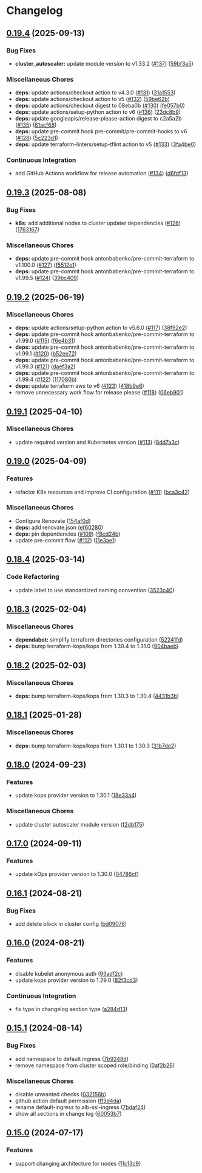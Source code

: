 # Changelog

## [0.19.4](https://github.com/opzkit/terraform-aws-k8s/compare/v0.19.3...v0.19.4) (2025-09-13)


### Bug Fixes

* **cluster_autoscaler:** update module version to v1.33.2 ([#137](https://github.com/opzkit/terraform-aws-k8s/issues/137)) ([59bf3a5](https://github.com/opzkit/terraform-aws-k8s/commit/59bf3a5b5f0067c15eeb607e7a30b1d9173bbc8c))


### Miscellaneous Chores

* **deps:** update actions/checkout action to v4.3.0 ([#131](https://github.com/opzkit/terraform-aws-k8s/issues/131)) ([31a1553](https://github.com/opzkit/terraform-aws-k8s/commit/31a1553f56d3b982e13464ced7a8ec95c86417c6))
* **deps:** update actions/checkout action to v5 ([#132](https://github.com/opzkit/terraform-aws-k8s/issues/132)) ([59be62b](https://github.com/opzkit/terraform-aws-k8s/commit/59be62bec141e21aa249898163245769d5dc49aa))
* **deps:** update actions/checkout digest to 08eba0b ([#130](https://github.com/opzkit/terraform-aws-k8s/issues/130)) ([fe057b0](https://github.com/opzkit/terraform-aws-k8s/commit/fe057b006c8e04e61b6d04128ecc18c863122f36))
* **deps:** update actions/setup-python action to v6 ([#136](https://github.com/opzkit/terraform-aws-k8s/issues/136)) ([23dc8b9](https://github.com/opzkit/terraform-aws-k8s/commit/23dc8b976680eab20f45ca57af4a9540b72e8b19))
* **deps:** update googleapis/release-please-action digest to c2a5a2b ([#135](https://github.com/opzkit/terraform-aws-k8s/issues/135)) ([61acf68](https://github.com/opzkit/terraform-aws-k8s/commit/61acf6858463fb92205fea6328941b2bb69051e8))
* **deps:** update pre-commit hook pre-commit/pre-commit-hooks to v6 ([#128](https://github.com/opzkit/terraform-aws-k8s/issues/128)) ([5c223d1](https://github.com/opzkit/terraform-aws-k8s/commit/5c223d1e4e966238507d423c4ac6cd463c9b57bc))
* **deps:** update terraform-linters/setup-tflint action to v5 ([#133](https://github.com/opzkit/terraform-aws-k8s/issues/133)) ([3fa4be0](https://github.com/opzkit/terraform-aws-k8s/commit/3fa4be0ef67ac221e2ec97c2137eeff576770491))


### Continuous Integration

* add GitHub Actions workflow for release automation ([#134](https://github.com/opzkit/terraform-aws-k8s/issues/134)) ([d6fdf13](https://github.com/opzkit/terraform-aws-k8s/commit/d6fdf13963951e488e893b54f7e5c65c92c53fab))

## [0.19.3](https://github.com/opzkit/terraform-aws-k8s/compare/v0.19.2...v0.19.3) (2025-08-08)


### Bug Fixes

* **k8s:** add additional nodes to cluster updater dependencies ([#126](https://github.com/opzkit/terraform-aws-k8s/issues/126)) ([1763167](https://github.com/opzkit/terraform-aws-k8s/commit/176316748a5e94e9926c63079a81b279e3cc52b3))


### Miscellaneous Chores

* **deps:** update pre-commit hook antonbabenko/pre-commit-terraform to v1.100.0 ([#127](https://github.com/opzkit/terraform-aws-k8s/issues/127)) ([f5512e1](https://github.com/opzkit/terraform-aws-k8s/commit/f5512e143eec1e77b8597298d85b53941c565947))
* **deps:** update pre-commit hook antonbabenko/pre-commit-terraform to v1.99.5 ([#124](https://github.com/opzkit/terraform-aws-k8s/issues/124)) ([39bc409](https://github.com/opzkit/terraform-aws-k8s/commit/39bc4091b213458461dc58873022137e832088b4))

## [0.19.2](https://github.com/opzkit/terraform-aws-k8s/compare/v0.19.1...v0.19.2) (2025-06-19)


### Miscellaneous Chores

* **deps:** update actions/setup-python action to v5.6.0 ([#117](https://github.com/opzkit/terraform-aws-k8s/issues/117)) ([38f92e2](https://github.com/opzkit/terraform-aws-k8s/commit/38f92e28806984bfd1b0a2b77e0292cf9a2aad21))
* **deps:** update pre-commit hook antonbabenko/pre-commit-terraform to v1.99.0 ([#115](https://github.com/opzkit/terraform-aws-k8s/issues/115)) ([f6e4b31](https://github.com/opzkit/terraform-aws-k8s/commit/f6e4b3144a7428283cca5b9bf4f61576d951816e))
* **deps:** update pre-commit hook antonbabenko/pre-commit-terraform to v1.99.1 ([#120](https://github.com/opzkit/terraform-aws-k8s/issues/120)) ([b52ee72](https://github.com/opzkit/terraform-aws-k8s/commit/b52ee7253463f76fb1c61b5abefd3027696421a2))
* **deps:** update pre-commit hook antonbabenko/pre-commit-terraform to v1.99.3 ([#121](https://github.com/opzkit/terraform-aws-k8s/issues/121)) ([daef3a2](https://github.com/opzkit/terraform-aws-k8s/commit/daef3a2d44373c589c59d66e2e5ed5accf379fc7))
* **deps:** update pre-commit hook antonbabenko/pre-commit-terraform to v1.99.4 ([#122](https://github.com/opzkit/terraform-aws-k8s/issues/122)) ([117080b](https://github.com/opzkit/terraform-aws-k8s/commit/117080bc8be7822d4dfc2e9b4b349ba82a86c227))
* **deps:** update terraform aws to v6 ([#123](https://github.com/opzkit/terraform-aws-k8s/issues/123)) ([418b9e6](https://github.com/opzkit/terraform-aws-k8s/commit/418b9e63c9e27ac9a495dca3b552d38d8aca2e2f))
* remove unnecessary work flow for release please ([#118](https://github.com/opzkit/terraform-aws-k8s/issues/118)) ([06eb901](https://github.com/opzkit/terraform-aws-k8s/commit/06eb901e3923208cd31e79b8042f11ce44e2c41b))

## [0.19.1](https://github.com/opzkit/terraform-aws-k8s/compare/v0.19.0...v0.19.1) (2025-04-10)


### Miscellaneous Chores

* update required version and Kubernetes version ([#113](https://github.com/opzkit/terraform-aws-k8s/issues/113)) ([8dd7a3c](https://github.com/opzkit/terraform-aws-k8s/commit/8dd7a3c5542aec8385eb08b095b1abe6e7dd52a8))

## [0.19.0](https://github.com/opzkit/terraform-aws-k8s/compare/v0.18.4...v0.19.0) (2025-04-09)


### Features

* refactor K8s resources and improve CI configuration ([#111](https://github.com/opzkit/terraform-aws-k8s/issues/111)) ([bca3c42](https://github.com/opzkit/terraform-aws-k8s/commit/bca3c42308f7f2d2a6ddc66bdb32e54c3cb7a6de))


### Miscellaneous Chores

* Configure Renovate ([154af0d](https://github.com/opzkit/terraform-aws-k8s/commit/154af0d360abad6ca0fc97eea337d886754a5d5a))
* **deps:** add renovate.json ([ef60280](https://github.com/opzkit/terraform-aws-k8s/commit/ef60280ae69ceaa29107feedb3a38ebc7884184f))
* **deps:** pin dependencies ([#109](https://github.com/opzkit/terraform-aws-k8s/issues/109)) ([f8cd24b](https://github.com/opzkit/terraform-aws-k8s/commit/f8cd24bbe1f4c6993a1e554393a5807f55600a01))
* update pre-commit flow ([#112](https://github.com/opzkit/terraform-aws-k8s/issues/112)) ([11e3ae1](https://github.com/opzkit/terraform-aws-k8s/commit/11e3ae15622eb93f9d53f07ed3d0ee6d0b20e8db))

## [0.18.4](https://github.com/opzkit/terraform-aws-k8s/compare/v0.18.3...v0.18.4) (2025-03-14)


### Code Refactoring

* update label to use standardized naming convention ([3523c40](https://github.com/opzkit/terraform-aws-k8s/commit/3523c400c00ebc51d0f28a32f2a8859a4eb07595))

## [0.18.3](https://github.com/opzkit/terraform-aws-k8s/compare/v0.18.2...v0.18.3) (2025-02-04)


### Miscellaneous Chores

* **dependabot:** simplify terraform directories configuration ([52241fd](https://github.com/opzkit/terraform-aws-k8s/commit/52241fd6d20426ac72eeacba253feeb931fccdd1))
* **deps:** bump terraform-kops/kops from 1.30.4 to 1.31.0 ([904baeb](https://github.com/opzkit/terraform-aws-k8s/commit/904baeb7b8a558039988c17e8a9f05af5d35f40f))

## [0.18.2](https://github.com/opzkit/terraform-aws-k8s/compare/v0.18.1...v0.18.2) (2025-02-03)


### Miscellaneous Chores

* **deps:** bump terraform-kops/kops from 1.30.3 to 1.30.4 ([4431b3b](https://github.com/opzkit/terraform-aws-k8s/commit/4431b3bddb92ee33095e7062aa0ef909444a333a))

## [0.18.1](https://github.com/opzkit/terraform-aws-k8s/compare/v0.18.0...v0.18.1) (2025-01-28)


### Miscellaneous Chores

* **deps:** bump terraform-kops/kops from 1.30.1 to 1.30.3 ([31b7de2](https://github.com/opzkit/terraform-aws-k8s/commit/31b7de23f7b8aabe875954c09fab688f3b2b66c8))

## [0.18.0](https://github.com/opzkit/terraform-aws-k8s/compare/v0.17.0...v0.18.0) (2024-09-23)


### Features

* update kops provider version to 1.30.1 ([18e33a4](https://github.com/opzkit/terraform-aws-k8s/commit/18e33a4644418cf3710c89d31eb5d076dc9fc8c2))


### Miscellaneous Chores

* update cluster autoscaler module version ([f2db175](https://github.com/opzkit/terraform-aws-k8s/commit/f2db175481cda02a6c9d7620edd84007bafcea6b))

## [0.17.0](https://github.com/opzkit/terraform-aws-k8s/compare/v0.16.1...v0.17.0) (2024-09-11)


### Features

* update kOps provider version to 1.30.0 ([04786cf](https://github.com/opzkit/terraform-aws-k8s/commit/04786cf1d1e668c8e7e4a1fbe3bfa9ae0d47076e))

## [0.16.1](https://github.com/opzkit/terraform-aws-k8s/compare/v0.16.0...v0.16.1) (2024-08-21)


### Bug Fixes

* add delete block in cluster config ([bd09078](https://github.com/opzkit/terraform-aws-k8s/commit/bd09078fbd383667ceef9122e816693496a9fd9f))

## [0.16.0](https://github.com/opzkit/terraform-aws-k8s/compare/v0.15.1...v0.16.0) (2024-08-21)


### Features

* disable kubelet anonymous auth ([93adf2c](https://github.com/opzkit/terraform-aws-k8s/commit/93adf2c2b15fa76b0659444d50d541d54ded71e0))
* update kops provider version to 1.29.0 ([82f3cd3](https://github.com/opzkit/terraform-aws-k8s/commit/82f3cd35ccd95b244804edda28edbb6d8b81d667))


### Continuous Integration

* fix typo in changelog section type ([a284d13](https://github.com/opzkit/terraform-aws-k8s/commit/a284d13dec36a0fda16e3bb65cf639886eb68697))

## [0.15.1](https://github.com/opzkit/terraform-aws-k8s/compare/v0.15.0...v0.15.1) (2024-08-14)


### Bug Fixes

* add namespace to default ingress ([7b9248d](https://github.com/opzkit/terraform-aws-k8s/commit/7b9248dca347c7d4f952e28a7a9c528005e6edd0))
* remove namespace from cluster scoped role/binding ([0af2b26](https://github.com/opzkit/terraform-aws-k8s/commit/0af2b261d6d44926f1261e2013e8a9a75e0277f1))


### Miscellaneous Chores

* disable unwanted checks ([032156b](https://github.com/opzkit/terraform-aws-k8s/commit/032156b74c63769c5da3a9afecd87958641b2a83))
* github action default permission ([ff3d4da](https://github.com/opzkit/terraform-aws-k8s/commit/ff3d4dac4129035b5b3916e7a626867ef9b4ee00))
* rename default-ingress to alb-ssl-ingress ([7bdaf24](https://github.com/opzkit/terraform-aws-k8s/commit/7bdaf2457bad0b1effe3ceb8bc8ca097101b6eb5))
* show all sections in change log ([60053b7](https://github.com/opzkit/terraform-aws-k8s/commit/60053b7c5dce899932dfbc0edaef37fa822047aa))

## [0.15.0](https://github.com/opzkit/terraform-aws-k8s/compare/v0.14.4...v0.15.0) (2024-07-17)


### Features

* support changing architecture for nodes ([11c13c9](https://github.com/opzkit/terraform-aws-k8s/commit/11c13c967b5847e200a6e7d3b180df050d81f37e))
